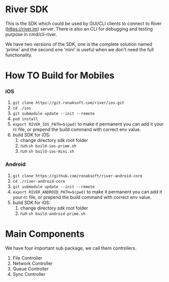 # River SDK
This is the SDK which could be used by GUI/CLI clients to connect to River (https://river.im) server.
There is also an CLI for debugging and testing purpose in cmd/cli-river.

We have two versions of the SDK, one is the complete solution named 'prime' and the second one 'mini'
is useful when we don't need the full functionality.

# How TO Build for Mobiles
### iOS
1. `git clone https://git.ronaksoft.com/river/ios.git`
2. `cd ./ios`
3. `git submodule update --init --remote`
4. `pod install`
5. `export RIVER_IOS_PATH=$(pwd)`   to make it permanent you can add it your rc file, or prepend the build command with correct env value.   
6. build SDK for iOS:
   1. change directory sdk root folder
   2. run `sh build-ios-prime.sh`
   3. run `sh build-ios-mini.sh`

### Android
1. `git clone https://github.com/ronaksoft/river-android-core`
2. `cd ./river-android-core`
3. `git submodule update --init --remote`
4. `export RIVER_ANDROID_PATH=$(pwd)` to make it permanent you can add it your rc file, or prepend the build command with correct env value.
5. build SDK for iOS:
   1. change directory sdk root folder
   2. run `sh build-android-prime.sh`




# Main Components
We have four important sub package, we call them controllers.
1. File Controller
2. Network Controller
3. Queue Controller
4. Sync Controller


